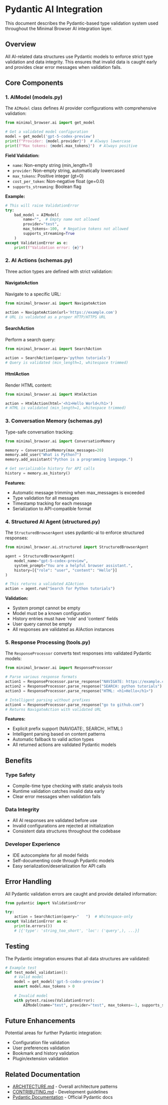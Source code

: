 # Pydantic AI Integration

This document describes the Pydantic-based type validation system used throughout the Minimal Browser AI integration layer.

## Overview

All AI-related data structures use Pydantic models to enforce strict type validation and data integrity. This ensures that invalid data is caught early and provides clear error messages when validation fails.

## Core Components

### 1. AIModel (models.py)

The `AIModel` class defines AI provider configurations with comprehensive validation:

```python
from minimal_browser.ai import get_model

# Get a validated model configuration
model = get_model('gpt-5-codex-preview')
print(f"Provider: {model.provider}")  # Always lowercase
print(f"Max tokens: {model.max_tokens}")  # Always positive
```

**Field Validation:**
- `name`: Non-empty string (min_length=1)
- `provider`: Non-empty string, automatically lowercased
- `max_tokens`: Positive integer (gt=0)
- `cost_per_token`: Non-negative float (ge=0.0)
- `supports_streaming`: Boolean flag

**Example:**
```python
# This will raise ValidationError
try:
    bad_model = AIModel(
        name="",  # Empty name not allowed
        provider="test",
        max_tokens=-100,  # Negative tokens not allowed
        supports_streaming=True
    )
except ValidationError as e:
    print(f"Validation error: {e}")
```

### 2. AI Actions (schemas.py)

Three action types are defined with strict validation:

#### NavigateAction
Navigate to a specific URL:
```python
from minimal_browser.ai import NavigateAction

action = NavigateAction(url='https://example.com')
# URL is validated as a proper HTTP/HTTPS URL
```

#### SearchAction
Perform a search query:
```python
from minimal_browser.ai import SearchAction

action = SearchAction(query='python tutorials')
# Query is validated (min_length=1, whitespace trimmed)
```

#### HtmlAction
Render HTML content:
```python
from minimal_browser.ai import HtmlAction

action = HtmlAction(html='<h1>Hello World</h1>')
# HTML is validated (min_length=1, whitespace trimmed)
```

### 3. Conversation Memory (schemas.py)

Type-safe conversation tracking:

```python
from minimal_browser.ai import ConversationMemory

memory = ConversationMemory(max_messages=20)
memory.add_user("What is Python?")
memory.add_assistant("Python is a programming language.")

# Get serializable history for API calls
history = memory.as_history()
```

**Features:**
- Automatic message trimming when max_messages is exceeded
- Type validation for all messages
- Timestamp tracking for each message
- Serialization to API-compatible format

### 4. Structured AI Agent (structured.py)

The `StructuredBrowserAgent` uses pydantic-ai to enforce structured responses:

```python
from minimal_browser.ai.structured import StructuredBrowserAgent

agent = StructuredBrowserAgent(
    model_name="gpt-5-codex-preview",
    system_prompt="You are a helpful browser assistant.",
    history=[{"role": "user", "content": "Hello"}]
)

# This returns a validated AIAction
action = agent.run("Search for Python tutorials")
```

**Validation:**
- System prompt cannot be empty
- Model must be a known configuration
- History entries must have 'role' and 'content' fields
- User query cannot be empty
- All responses are validated as AIAction instances

### 5. Response Processing (tools.py)

The `ResponseProcessor` converts text responses into validated Pydantic models:

```python
from minimal_browser.ai import ResponseProcessor

# Parse various response formats
action1 = ResponseProcessor.parse_response("NAVIGATE: https://example.com")
action2 = ResponseProcessor.parse_response("SEARCH: python tutorials")
action3 = ResponseProcessor.parse_response("HTML: <h1>Hello</h1>")

# Intelligent parsing without prefixes
action4 = ResponseProcessor.parse_response("go to github.com")
# Returns NavigateAction with validated URL
```

**Features:**
- Explicit prefix support (NAVIGATE:, SEARCH:, HTML:)
- Intelligent parsing based on content patterns
- Automatic fallback to valid action types
- All returned actions are validated Pydantic models

## Benefits

### Type Safety
- Compile-time type checking with static analysis tools
- Runtime validation catches invalid data early
- Clear error messages when validation fails

### Data Integrity
- All AI responses are validated before use
- Invalid configurations are rejected at initialization
- Consistent data structures throughout the codebase

### Developer Experience
- IDE autocomplete for all model fields
- Self-documenting code through Pydantic models
- Easy serialization/deserialization for API calls

## Error Handling

All Pydantic validation errors are caught and provide detailed information:

```python
from pydantic import ValidationError

try:
    action = SearchAction(query="   ")  # Whitespace-only
except ValidationError as e:
    print(e.errors())
    # [{'type': 'string_too_short', 'loc': ('query',), ...}]
```

## Testing

The Pydantic integration ensures that all data structures are validated:

```python
# Example test
def test_model_validation():
    # Valid model
    model = get_model('gpt-5-codex-preview')
    assert model.max_tokens > 0
    
    # Invalid model
    with pytest.raises(ValidationError):
        AIModel(name="test", provider="test", max_tokens=-1, supports_streaming=True)
```

## Future Enhancements

Potential areas for further Pydantic integration:
- Configuration file validation
- User preferences validation
- Bookmark and history validation
- Plugin/extension validation

## Related Documentation

- [ARCHITECTURE.md](../ARCHITECTURE.md) - Overall architecture patterns
- [CONTRIBUTING.md](../CONTRIBUTING.md) - Development guidelines
- [Pydantic Documentation](https://docs.pydantic.dev/) - Official Pydantic docs
